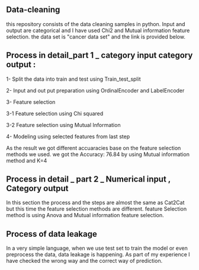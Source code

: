 ## Data-cleaning
this repository consists of the data cleaning samples in python. Input and output are categorical and I have used Chi2 and Mutual information feature selection. the data set is "cancer data set" and the link is provided below. 
## Process in detail_part 1 _ category input category output : 
1- Split the data into train and test using Train_test_split

2- Input and out put preparation using OrdinalEncoder and LabelEncoder 

3- Feature selection

3-1 Feature selection using Chi squared

3-2 Feature selection using Mutual Information

4- Modeling using selected features from last step

As the result we got different accuaracies base on the feature selection methods we used. we got the Accuracy: 76.84 by using Mutual information method and K=4


## Process in detail _ part 2 _ Numerical input , Category output
In this section the process and the steps are almost the same as Cat2Cat but this time the feature selection methods are different. feature Selection method is using Anova and Mutual information feature selection. 


## Process of data leakage 

In a very simple language, when we use test set to train the model or even preprocess the data, data leakage is happening. As part of my experience I have checked the wrong way and the correct way of prediction.
